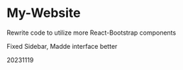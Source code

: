 # My-Website

Rewrite code to utilize more React-Bootstrap components

Fixed Sidebar, Madde interface better

20231119
